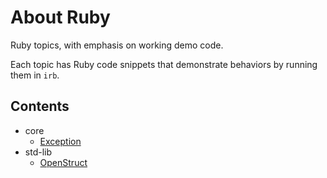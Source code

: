 <!-- >>>>>> BEGIN GENERATED FILE (include): SOURCE README.template.md -->
<!-- >>>>>> BEGIN INCLUDED FILE (markdown): SOURCE include_files/contents.md -->
# About Ruby

Ruby topics, with emphasis on working demo code.

Each topic has Ruby code snippets that demonstrate behaviors by running them in <code>irb</code>.

## Contents
- core
  - [Exception](core/Exception/markdown.md#exception)
- std-lib
  - [OpenStruct](std-lib/OpenStruct/markdown.md#openstruct)
<!-- <<<<<< END INCLUDED FILE (markdown): SOURCE include_files/contents.md -->
<!-- <<<<<< END GENERATED FILE (include): SOURCE README.template.md -->
